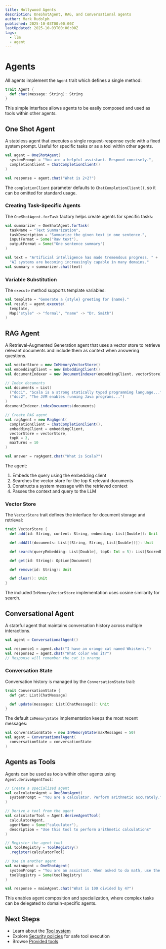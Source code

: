 ```yaml
---
title: Hollywood Agents
description: OneShotAgent, RAG, and Conversational agents
author: Mark Rudolph
published: 2025-10-03T00:00:00Z
lastUpdated: 2025-10-03T00:00:00Z
tags:
  - llm
  - agent
---
```


# Agents

All agents implement the `Agent` trait which defines a single method:

```scala
trait Agent {
  def chat(message: String): String
}
```

This simple interface allows agents to be easily composed and used as tools within other agents.

## One Shot Agent

A stateless agent that executes a single request-response cycle with a fixed system prompt. Useful for specific tasks or as a tool within other agents.

```scala
val agent = OneShotAgent(
  systemPrompt = "You are a helpful assistant. Respond concisely.",
  completionClient = ChatCompletionClient()
)

val response = agent.chat("What is 2+2?")
```

The `completionClient` parameter defaults to `ChatCompletionClient()`, so it can be omitted for standard usage.

### Creating Task-Specific Agents

The `OneShotAgent.forTask` factory helps create agents for specific tasks:

```scala
val summarizer = OneShotAgent.forTask(
  taskName = "Text Summarization",
  taskDescription = "Summarize the given text in one sentence.",
  inputFormat = Some("Raw text"),
  outputFormat = Some("One sentence summary")
)

val text = "Artificial intelligence has made tremendous progress. " +
  "AI systems are becoming increasingly capable in many domains."
val summary = summarizer.chat(text)
```

### Variable Substitution

The `execute` method supports template variables:

```scala
val template = "Generate a {style} greeting for {name}."
val result = agent.execute(
  template,
  Map("style" -> "formal", "name" -> "Dr. Smith")
)
```

## RAG Agent

A Retrieval-Augmented Generation agent that uses a vector store to retrieve relevant documents and include them as context when answering questions.

```scala
val vectorStore = new InMemoryVectorStore()
val embeddingClient = new EmbeddingClient()
val documentIndexer = new DocumentIndexer(embeddingClient, vectorStore)

// Index documents
val documents = List(
  ("doc1", "Scala is a strong statically typed programming language..."),
  ("doc2", "The JVM enables running Java programs...")
)
documentIndexer.indexDocuments(documents)

// Create RAG agent
val ragAgent = new RagAgent(
  completionClient = ChatCompletionClient(),
  embeddingClient = embeddingClient,
  vectorStore = vectorStore,
  topK = 3,
  maxTurns = 10
)

val answer = ragAgent.chat("What is Scala?")
```

The agent:

1. Embeds the query using the embedding client
2. Searches the vector store for the top K relevant documents
3. Constructs a system message with the retrieved context
4. Passes the context and query to the LLM

### Vector Store

The `VectorStore` trait defines the interface for document storage and retrieval:

```scala
trait VectorStore {
  def add(id: String, content: String, embedding: List[Double]): Unit

  def addAll(documents: List[(String, String, List[Double])]): Unit

  def search(queryEmbedding: List[Double], topK: Int = 5): List[ScoredDocument]

  def get(id: String): Option[Document]

  def remove(id: String): Unit

  def clear(): Unit
}
```

The included `InMemoryVectorStore` implementation uses cosine similarity for search.

## Conversational Agent

A stateful agent that maintains conversation history across multiple interactions.

```scala
val agent = ConversationalAgent()

val response1 = agent.chat("I have an orange cat named Whiskers.")
val response2 = agent.chat("What color was it?")
// Response will remember the cat is orange
```

### Conversation State

Conversation history is managed by the `ConversationState` trait:

```scala
trait ConversationState {
  def get: List[ChatMessage]

  def update(messages: List[ChatMessage]): Unit
}
```

The default `InMemoryState` implementation keeps the most recent messages:

```scala
val conversationState = new InMemoryState(maxMessages = 50)
val agent = ConversationalAgent(
  conversationState = conversationState
)
```

## Agents as Tools

Agents can be used as tools within other agents using `Agent.deriveAgentTool`:

```scala
// Create a specialized agent
val calculatorAgent = OneShotAgent(
  systemPrompt = "You are a calculator. Perform arithmetic accurately."
)

// Derive a tool from the agent
val calculatorTool = Agent.deriveAgentTool(
  calculatorAgent,
  agentName = Some("calculator"),
  description = "Use this tool to perform arithmetic calculations"
)

// Register the agent tool
val toolRegistry = ToolRegistry()
  .register(calculatorTool)

// Use in another agent
val mainAgent = OneShotAgent(
  systemPrompt = "You are an assistant. When asked to do math, use the calculator tool.",
  toolRegistry = Some(toolRegistry)
)

val response = mainAgent.chat("What is 100 divided by 4?")
```

This enables agent composition and specialization, where complex tasks can be delegated to domain-specific agents.

## Next Steps

- Learn about the [Tool system](tools.md)
- Explore [Security policies](security.md) for safe tool execution
- Browse [Provided tools](provided-tools.md)
